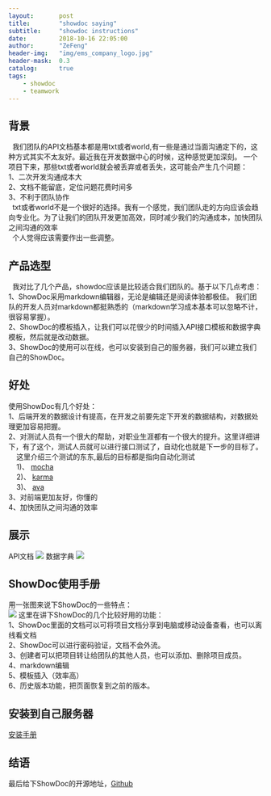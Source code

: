 ```yaml
---
layout:       post
title:        "showdoc saying"
subtitle:     "showdoc instructions"
date:         2018-10-16 22:05:00
author:       "ZeFeng"
header-img:   "img/ems_company_logo.jpg"
header-mask:  0.3
catalog:      true
tags:
    - showdoc
    - teamwork
---
```



## 背景
&nbsp;&nbsp;我们团队的API文档基本都是用txt或者world,有一些是通过当面沟通定下的，这种方式其实不太友好。最近我在开发数据中心的时候，这种感觉更加深刻。
一个项目下来，那些txt或者world就会被丢弃或者丢失，这可能会产生几个问题：<br />
1、二次开发沟通成本大<br />
2、文档不能留底，定位问题花费时间多<br />
3、不利于团队协作<br />
&nbsp;&nbsp;txt或者world不是一个很好的选择。我有一个感觉，我们团队走的方向应该会趋向专业化。为了让我们的团队开发更加高效，同时减少我们的沟通成本，加快团队之间沟通的效率<br />
&nbsp;&nbsp;个人觉得应该需要作出一些调整。

## 产品选型
&nbsp;&nbsp;我对比了几个产品，showdoc应该是比较适合我们团队的。基于以下几点考虑：<br />
1、ShowDoc采用markdown编辑器，无论是编辑还是阅读体验都极佳。
我们团队的开发人员对markdown都挺熟悉的（markdown学习成本基本可以忽略不计，很容易掌握）。<br />
2、ShowDoc的模板插入，让我们可以花很少的时间插入API接口模板和数据字典模板，然后就是改动数据。<br />
3、ShowDoc的使用可以在线，也可以安装到自己的服务器，我们可以建立我们自己的ShowDoc。<br />

## 好处
使用ShowDoc有几个好处：<br />
1、后端开发的数据设计有提高，在开发之前要先定下开发的数据结构，对数据处理更加容易把握。<br />
2、对测试人员有一个很大的帮助，对职业生涯都有一个很大的提升。这里详细讲下，有了这个，测试人员就可以进行接口测试了，自动化也就是下一步的目标了。<br />
&nbsp;&nbsp;&nbsp;&nbsp;这里介绍三个测试的东东,最后的目标都是指向自动化测试<br />
&nbsp;&nbsp;&nbsp;&nbsp;1)、 [mocha](https://m.aliyun.com/jiaocheng/topic_75092_1.html) <br />
&nbsp;&nbsp;&nbsp;&nbsp;2)、 [karma](http://karma-runner.github.io/2.0/index.html) <br />
&nbsp;&nbsp;&nbsp;&nbsp;3)、 [ava](http://i5ting.github.io/ava-practice/) <br />
3、对前端更加友好，你懂的<br />
4、加快团队之间沟通的效率<br />

## 展示
API文档
<img src="https://00feng00.github.io/img/showdoc_interface-saying.jpg">
数据字典
<img src="https://00feng00.github.io/img/showdoc_data-saying.jpg">

## ShowDoc使用手册
用一张图来说下ShowDoc的一些特点：<br />
<img src="https://00feng00.github.io/img/showdoc-goodPoint.jpg">
这里在讲下ShowDoc的几个比较好用的功能：<br />
1、ShowDoc里面的文档可以可将项目文档分享到电脑或移动设备查看，也可以离线看文档<br />
2、ShowDoc可以进行密码验证，文档不会外流。<br />
3、创建者可以把项目转让给团队的其他人员，也可以添加、删除项目成员。<br />
4、markdown编辑<br />
5、模板插入（效率高）<br />
6、历史版本功能，把页面恢复到之前的版本。<br />

## 安装到自己服务器
[安装手册](https://www.showdoc.cc/help?page_id=13732)


## 结语
最后给下ShowDoc的开源地址，[Github](https://github.com/star7th/showdoc)






